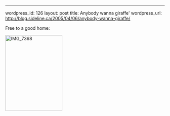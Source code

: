 --- 
wordpress_id: 126
layout: post
title: Anybody wanna giraffe'
wordpress_url: http://blog.sideline.ca/2005/04/06/anybody-wanna-giraffe/

<p>Free to a good home:</p>
<p><a href="http://my.aream.ca/blogs/images/IMG_7368.JPG"><img height="240" alt="IMG_7368" src="http://my.aream.ca/blogs/images/IMG_7368_thumb.jpg" width="180" border="0" /></a></p>
